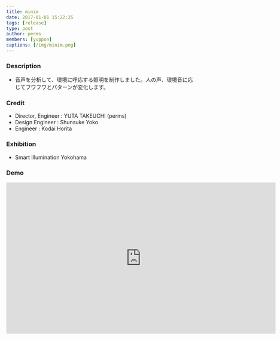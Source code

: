 ```yaml
---
title: minim
date: 2017-01-01 15:22:25
tags: [release]
type: post
author: perms
members: [yuppon]
captions: [/img/minim.png]
---
```


### Description

* 音声を分析して、環境に呼応する照明を制作しました。人の声、環境音に応じてフワフワとパターンが変化します。

### Credit

* Director, Engineer : YUTA TAKEUCHI (perms)
* Design Engineer : Shunsuke Yoko
* Engineer : Kodai Horita

### Exhibition

* Smart Illumination Yokohama

### Demo

<iframe src="https://player.vimeo.com/video/251285896" width="720" height="405" frameborder="0" webkitallowfullscreen mozallowfullscreen allowfullscreen></iframe>
